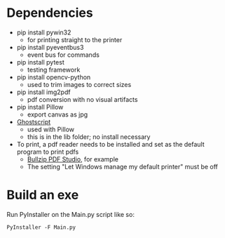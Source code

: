 # Dependencies
- pip install pywin32
  - for printing straight to the printer 
- pip install pyeventbus3
  - event bus for commands
- pip install pytest
  - testing framework
- pip install opencv-python
  - used to trim images to correct sizes
- pip install img2pdf
  - pdf conversion with no visual artifacts
- pip install Pillow 
  - export canvas as jpg
- [Ghostscript](https://www.ghostscript.com/download/gsdnld.html)
  - used with Pillow
  - this is in the lib folder; no install necessary
- To print, a pdf reader needs to be installed and set as the default program to print pdfs
  - [Bullzip PDF Studio](https://www.bullzip.com/products/stu/), for example
  - The setting "Let Windows manage my default printer" must be off
  
# Build an exe
Run PyInstaller on the Main.py script like so:
```commandline
PyInstaller -F Main.py
```